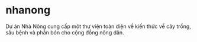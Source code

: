 # nhanong
Dự án Nhà Nông cung cấp một thư viện toàn diện về kiến thức về cây trồng, sâu bệnh và phân bón cho cộng đồng nông dân.
